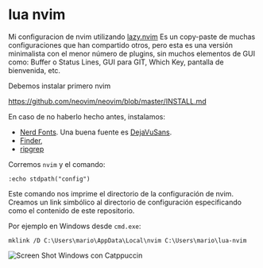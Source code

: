 # lua nvim
Mi configuracion de nvim utilizando [lazy.nvim](https://github.com/folke/lazy.nvim) 
Es un copy-paste de muchas configuraciones que han compartido otros, pero esta es una versión minimalista con 
el menor número de plugins, sin muchos elementos de GUI como: Buffer o Status Lines, GUI para GIT, Which Key, pantalla de bienvenida, etc. 


Debemos instalar primero nvim 

https://github.com/neovim/neovim/blob/master/INSTALL.md

En caso de no haberlo hecho antes, instalamos:

* [Nerd Fonts](https://www.nerdfonts.com/). Una buena fuente es [DejaVuSans](https://www.programmingfonts.org/#dejavu).
* [Finder](https://github.com/sharkdp/fd),
* [ripgrep](https://github.com/BurntSushi/ripgrep?tab=readme-ov-file#installation)

Corremos `nvim` y el comando:  

```:echo stdpath("config")```

Este comando nos imprime el directorio de la configuración de nvim. 
Creamos un link simbólico al directorio de configuración especificando como <Target> el contenido de este repositorio.

Por ejemplo en Windows desde `cmd.exe`:

```
mklink /D C:\Users\mario\AppData\Local\nvim C:\Users\mario\lua-nvim
```

![Screen Shot Windows con Catppuccin](./img/windows.png?raw=true "En Windows, `colorscheme`: catppuccin")
